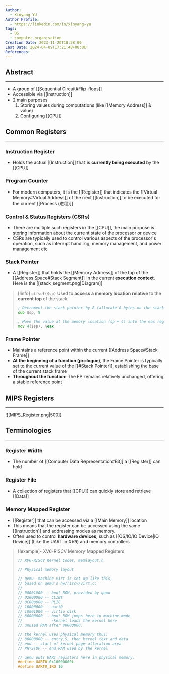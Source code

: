 ```yaml
---
Author:
  - Xinyang YU
Author Profile:
  - https://linkedin.com/in/xinyang-yu
tags:
  - OS
  - computer_organisation
Creation Date: 2023-11-20T10:58:00
Last Date: 2024-04-09T17:21:48+08:00
References: 
---
```

## Abstract
---
- A group of [[Sequential Circuit#Flip-flops]]
- Accessible via [[Instruction]]
- 2 main purposes
	1. Storing values during computations (like [[Memory Address]] & value)
	2. Configuring [[CPU]]


## Common Registers
---
### Instruction Register
- Holds the actual [[Instruction]] that is **currently being executed** by the [[CPU]]

### Program Counter
- For modern computers, it is the [[Register]] that indicates the [[Virtual Memory#Virtual Address]] of the next [[Instruction]] to be executed for the current [[Process (进程)]]

### Control & Status Registers (CSRs)
- There are multiple such registers in the [[CPU]], the main purpose is storing information about the current state of the processor or device
- CSRs are typically used to control various aspects of the processor's operation, such as interrupt handling, memory management, and power management etc

### Stack Pointer
- A [[Register]] that holds the [[Memory Address]] of the top of the [[Address Space#Stack Segment]] in the current **execution context**. Here is the [[stack_segment.png|Diagram]] 

>[!info] `offset($sp)`
> Used to **access a memory location** **relative** to the **current top** of the stack.
> 
> ```asm
> ; Decrement the stack pointer by 8 (allocate 8 bytes on the stack)
> sub $sp, 8 
>
> ; Move the value at the memory location (sp + 4) into the eax register
> mov 4($sp), %eax 
> ```

### Frame Pointer
- Maintains a reference point within the current [[Address Space#Stack Frame]]
- **At the beginning of a function (prologue)**, the Frame Pointer is typically set to the current value of the [[#Stack Pointer]], establishing the base of the current stack frame
- **Throughout the function:** The FP remains relatively unchanged, offering a stable reference point

## MIPS Registers
---
![[MIPS_Register.png|500]]




## Terminologies
---
### Register Width
- The number of [[Computer Data Representation#Bit]] a [[Register]] can hold
### Register File
- A collection of registers that [[CPU]] can quickly store and retrieve [[Data]]
### Memory Mapped Register
- [[Register]] that can be accessed via a [[Main Memory]] location 
- This means that the register can be accessed using the same [[Instruction]] and addressing modes as memory.
- Often used to control **hardware devices**, such as [[OS/IO/IO Device|IO Device]] (Like the UART in *XV6*) and memory controllers

>[!example]- XV6-RISCV Memory Mapped Registers
> ```c title="memlayout.h"
> // XV6-RISCV Kernel Codes, memlayout.h
> 
> // Physical memory layout
> 
> // qemu -machine virt is set up like this,
> // based on qemu's hw/riscv/virt.c:
> //
> // 00001000 -- boot ROM, provided by qemu
> // 02000000 -- CLINT
> // 0C000000 -- PLIC
> // 10000000 -- uart0 
> // 10001000 -- virtio disk 
> // 80000000 -- boot ROM jumps here in machine mode
> //             -kernel loads the kernel here
> // unused RAM after 80000000.
> 
> // the kernel uses physical memory thus:
> // 80000000 -- entry.S, then kernel text and data
> // end -- start of kernel page allocation area
> // PHYSTOP -- end RAM used by the kernel
> 
> // qemu puts UART registers here in physical memory.
> #define UART0 0x10000000L
> #define UART0_IRQ 10
> ```